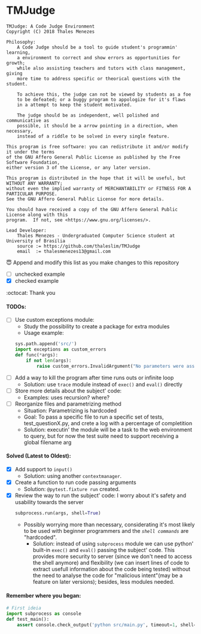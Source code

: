 # TMJudge

    TMJudge: A Code Judge Environment
    Copyright (C) 2018 Thales Menezes

    Philosophy:
        A Code Judge should be a tool to guide student's programmin' learning,
        a environment to correct and show errors as opportunities for growth;
        while also assisting teachers and tutors with class management, giving
        more time to address specific or theorical questions with the student.

        To achieve this, the judge can not be viewed by students as a foe
        to be defeated; or a buggy program to appologize for it's flaws
        in a attempt to keep the student motivated.
        
        The judge should be as independent, well polished and communicative as
        possible, it should be a arrow pointing in a direction, when necessary,
        instead of a riddle to be solved in every single feature.

    This program is free software: you can redistribute it and/or modify it under the terms
    of the GNU Affero General Public License as published by the Free Software Foundation,
    either version 3 of the License, or any later version.

    This program is distributed in the hope that it will be useful, but WITHOUT ANY WARRANTY;
    without even the implied warranty of MERCHANTABILITY or FITNESS FOR A PARTICULAR PURPOSE.
    See the GNU Affero General Public License for more details.

    You should have received a copy of the GNU Affero General Public License along with this
    program.  If not, see <https://www.gnu.org/licenses/>.

    Lead Developer:
        Thales Menezes - Undergraduated Computer Science student at University of Brasília
        source := https://github.com/thaleslim/TMJudge
        email  := thalesmenezes13@gmail.com

:innocent: Append and modify this list as you make changes to this repository

- [ ] unchecked example
- [x] checked example

:octocat: Thank you  

#### TODOs:
- [ ] Use custom exceptions module:
    - Study the possibility to create a package for extra modules
    - Usage example:
    ```python
    sys.path.append('src/')
    import exceptions as custom_errors
    def func(*args):
        if not len(args):
            raise custom_errors.InvalidArgument("No parameters were assigned", args)
    ```
- [ ] Add a way to kill the program after time runs outs or infinite loop
    - Solution: use `trace` module instead of `exec()` and `eval()` directly
- [ ] Store more details about the subject' code:
    - Examples: uses recursion? where?
- [ ] Reorganize files and parametrizing method
    - Situation: Parametrizing is hardcoded
    - Goal: To pass a specific file to run a specific set of tests, test_questionX.py, and crete a log with a percentage of completition
    - Solution: executin' the module will be a task to the web environment to query, but for now the test suite need to support receiving a global filename arg

#### Solved (Latest to Oldest):
- [x] Add support to `input()`
    - Solution: using another `contextmanager`.
- [x] Create a function to run code passing arguments
    - Solution: `@pytest.fixture run` created.
- [x] Review the way to run the subject' code: I worry about it's safety and usability towards the server 
    ```python
    subprocess.run(args, shell=True)
    ```
    - Possibly worrying more than necessary, considerating it's most likely to be used with beginner programmers and the _`shell commands`_ are "hardcoded".
        - Solution: instead of using `subprocess` module we can use python' built-in `exec()` and `eval()` passing the subject' code. This provides more security to server (since we don't need to access the shell anymore) and flexibility (we can insert lines of code to extract usefull information about the code being tested) without the need to analyse the code for "malicious intent"(may be a feature on later versions); besides, less modules needed.

#### Remember where you began:
```python
# First ideia
import subprocess as console
def test_main():
    assert console.check_output('python src/main.py', timeout=1, shell=True).decode('utf-8') == 'hello'
```